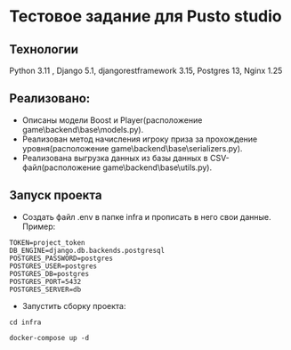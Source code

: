 # Тестовое задание для Pusto studio

## Технологии

Python 3.11 , Django 5.1, djangorestframework 3.15, Postgres 13, Nginx 1.25

## Реализовано:
 - Описаны модели Boost и Player(расположение game\backend\base\models.py).
 - Реализован метод начисления игроку приза за прохождение уровня(расположение game\backend\base\serializers.py).
 - Реализована выгрузка данных из базы данных в CSV-файл(расположение game\backend\base\utils.py).
## Запуск проекта

- Создать файл .env в папке infra и прописать в него свои данные.
Пример:
```
TOKEN=project_token
DB_ENGINE=django.db.backends.postgresql
POSTGRES_PASSWORD=postgres
POSTGRES_USER=postgres
POSTGRES_DB=postgres
POSTGRES_PORT=5432
POSTGRES_SERVER=db
```
- Запустить сборку  проекта:
```
cd infra
```
```
docker-compose up -d
```